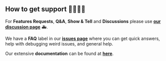 ## How to get support 👨‍👩‍👧‍👦

For **Features Requests**, **Q&A**, **Show & Tell** and **Discussions** please use **[our discussion page](https://github.com/Videndum/Eventiva/discussions)** 🚑.

We have a **FAQ** label in our **[issues page](https://github.com/Videndum/Eventiva/issues)** where you can get quick answers, help with debugging weird issues, and general help.

Our extensive **documentation** can be found at **[here](https://github.com/Videndum/Eventiva)**.
